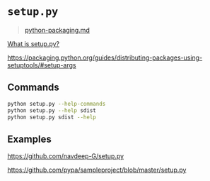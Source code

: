 # `setup.py`

> [python-packaging.md](/guides/python/packaging/python-packaging.md)

[What is setup.py?](https://stackoverflow.com/questions/1471994/what-is-setup-py)

<https://packaging.python.org/guides/distributing-packages-using-setuptools/#setup-args>

## Commands

```bash
python setup.py --help-commands
python setup.py --help sdist
python setup.py sdist --help
```

## Examples

<https://github.com/navdeep-G/setup.py>

<https://github.com/pypa/sampleproject/blob/master/setup.py>
